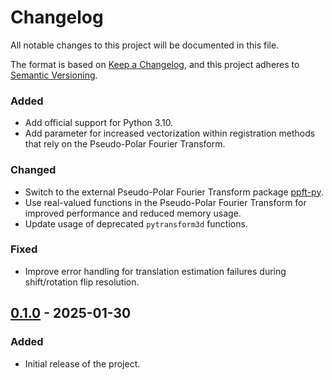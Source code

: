 # Changelog

All notable changes to this project will be documented in this file.

The format is based on [Keep a Changelog](https://keepachangelog.com/en/1.1.0/),
and this project adheres to [Semantic Versioning](https://semver.org/spec/v2.0.0.html).

### Added

- Add official support for Python 3.10.
- Add parameter for increased vectorization within registration methods that
  rely on the Pseudo-Polar Fourier Transform.

### Changed

- Switch to the external Pseudo-Polar Fourier Transform package
  [ppft-py](https://github.com/jnk22/ppft-py).
- Use real-valued functions in the Pseudo-Polar Fourier Transform for improved
  performance and reduced memory usage.
- Update usage of deprecated `pytransform3d` functions.

### Fixed

- Improve error handling for translation estimation failures during
  shift/rotation flip resolution.

## [0.1.0] - 2025-01-30

### Added

- Initial release of the project.

[0.2.0]: https://github.com/jnk22/ndimreg/releases/tag/v0.1.0...v0.2.0
[0.1.0]: https://github.com/jnk22/ndimreg/releases/tag/v0.1.0
